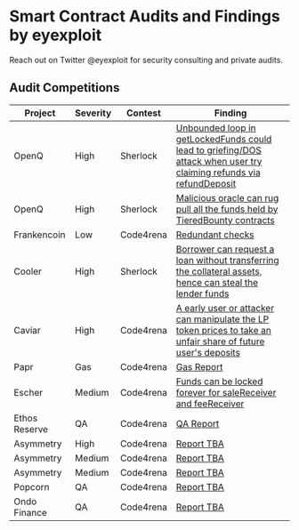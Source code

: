 # Smart Contract Audits and Findings by eyexploit

Reach out on Twitter @eyexploit for security consulting and private audits.

## Audit Competitions

| Project | Severity | Contest | Finding |
| --- | --- | --- | --- |
| OpenQ | High | Sherlock | [Unbounded loop in getLockedFunds could lead to griefing/DOS attack when user try claiming refunds via refundDeposit](https://github.com/sherlock-audit/2023-02-openq-judging/issues/54) | 
| OpenQ | High | Sherlock | [Malicious oracle can rug pull all the funds held by TieredBounty contracts ](https://github.com/sherlock-audit/2023-02-openq-judging/issues/168) |
| Frankencoin | Low | Code4rena | [Redundant checks](https://github.com/code-423n4/2023-04-frankencoin-findings/blob/main/data/eyexploit-Q.md) |
| Cooler | High | Sherlock | [Borrower can request a loan without transferring the collateral assets, hence can steal the lender funds](https://github.com/sherlock-audit/2023-02-openq-judging/issues/162) |
| Caviar | High | Code4rena | [A early user or attacker can manipulate the LP token prices to take an unfair share of future user's deposits](https://github.com/code-423n4/2022-12-caviar-findings/issues/19) |
| Papr | Gas | Code4rena | [Gas Report](https://github.com/code-423n4/2022-12-backed-findings/blob/main/data/eyexploit-G.md) |
| Escher | Medium | Code4rena | [Funds can be locked forever for saleReceiver and feeReceiver](https://github.com/code-423n4/2022-12-escher-findings/issues/58) |
| Ethos Reserve | QA | Code4rena | [QA Report](https://github.com/code-423n4/2023-02-ethos-findings/blob/main/data/eyexploit-Q.md) |
| Asymmetry | High | Code4rena | [Report TBA](https://code4rena.com/contests/2023-03-asymmetry-contest#top) |
| Asymmetry | Medium | Code4rena | [Report TBA](https://code4rena.com/contests/2023-03-asymmetry-contest#top) |
| Asymmetry | Medium | Code4rena | [Report TBA](https://code4rena.com/contests/2023-03-asymmetry-contest#top) |
| Popcorn | QA | Code4rena | [Report TBA](https://code4rena.com/contests/2023-01-popcorn-contest#top) |
| Ondo Finance | QA | Code4rena | [Report TBA](https://code4rena.com/contests/2023-01-popcorn-contest#top) |

